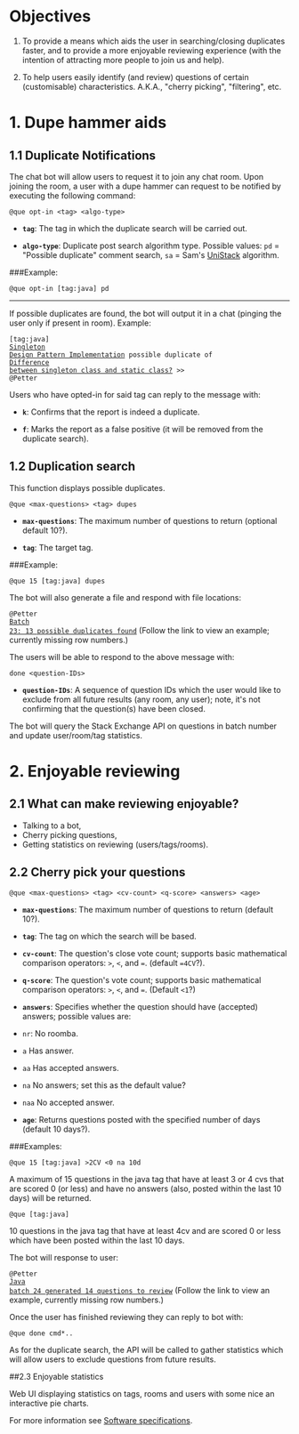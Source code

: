 # Objectives

 1. To provide a means which aids the user in searching/closing duplicates faster, and to provide a more enjoyable reviewing experience (with the intention of attracting more people to join us and help).

 2. To help users easily identify (and review) questions of certain (customisable) characteristics. A.K.A., "cherry picking", "filtering", etc.

# 1. Dupe hammer aids

## 1.1 Duplicate Notifications

The chat bot will allow users to request it to join any chat room. Upon joining the room, a user with a dupe hammer can request to be notified by executing the following command: 

`@que opt-in <tag> <algo-type>`

 - **`tag`**: The tag in which the duplicate search will be carried out.

 - **`algo-type`**: Duplicate post search algorithm type. Possible values: `pd` = "Possible duplicate" comment search, `sa` = Sam's [UniStack](https://github.com/ArcticEcho/UniStack) algorithm.

###Example:

`@que opt-in [tag:java] pd`

---

If possible duplicates are found, the bot will output it in a chat (pinging the user only if present in room). Example:

<code>[tag:java] <a href="http://stackoverflow.com/questions/37080807" target="_blank">Singleton Design Pattern Implementation</a> possible duplicate of <a href="http://stackoverflow.com/questions/3714971" target="_blank">Difference between singleton class and static class?</a> >> @Petter</code>

Users who have opted-in for said tag can reply to the message with:

 - **`k`**: Confirms that the report is indeed a duplicate.

 - **`f`**: Marks the report as a false positive (it will be removed from the duplicate search).

## 1.2 Duplication search

This function displays possible duplicates.

`@que <max-questions> <tag> dupes`

 - **`max-questions`**: The maximum number of questions to return (optional default 10?).

 - **`tag`**: The target tag.

 

###Example:

`@que 15 [tag:java] dupes`

The bot will also generate a file and respond with file locations:

<code>@Petter <a href="https://github.com/jdd-software/SOCVFinder/blob/master/examplePossibleDuplicateOutput.md">Batch 23: 13 possible duplicates found</a></code> (Follow the link to view an example; currently missing row numbers.)

The users will be able to respond to the above message with:

`done <question-IDs>`

 - **`question-IDs`**: A sequence of question IDs which the user would like to exclude from all future results (any room, any user); note, it's not confirming that the question(s) have been closed.

The bot will query the Stack Exchange API on questions in batch number and update user/room/tag statistics.

# 2. Enjoyable reviewing

## 2.1 What can make reviewing enjoyable?
 - Talking to a bot,
 - Cherry picking questions,
 - Getting statistics on reviewing (users/tags/rooms).

## 2.2 Cherry pick your questions

`@que <max-questions> <tag> <cv-count> <q-score> <answers> <age>`

 - **`max-questions`**: The maximum number of questions to return (default 10?).

 - **`tag`**: The tag on which the search will be based.

 - **`cv-count`**: The question's close vote count; supports basic mathematical comparison operators: `>`, `<`, and `=`. (default `=4CV`?).

 - **`q-score`**: The question's vote count; supports basic mathematical comparison operators: `>`, `<`, and `=`. (Default `<1`?)

 - **`answers`**: Specifies whether the question should have (accepted) answers; possible values are: 
  - `nr`: No roomba.
  - `a` Has answer.
  - `aa` Has accepted answers.
  - `na` No answers; set this as the default value?
  - `naa` No accepted answer.

 -  **`age`**: Returns questions posted with the specified number of days (default 10 days?).

###Examples:

`@que 15 [tag:java] >2CV <0 na 10d`

A maximum of 15 questions in the java tag that have at least 3 or 4 cvs that are scored 0 (or less) and have no answers (also, posted within the last 10 days) will be returned.

`@que [tag:java]`

10 questions in the java tag that have at least 4cv and are scored 0 or less which have been posted within the last 10 days.

The bot will response to user:

<code>@Petter <a href="https://github.com/jdd-software/SOCVFinder/blob/master/exampleCVReviewOutput.md">Java batch 24 generated 14 questions to review</a></code> (Follow the link to view an example, currently missing row numbers.)

Once the user has finished reviewing they can reply to bot with:

`@que done cmd*..`

As for the duplicate search, the API will be called to gather statistics which will allow users to exclude questions from future results.

##2.3 Enjoyable statistics

Web UI displaying statistics on tags, rooms and users with some nice an interactive pie charts.


For more information see <a href="https://github.com/jdd-software/SOCVFinder/blob/master/function_specifications.md">Software specifications</a>.
